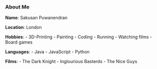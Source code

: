 ### About Me

**Name**: Sakusan Puwanendran

**Location**: London

**Hobbies**:
    - 3D-Printing
    - Painting
    - Coding
    - Running
    - Watching films
    - Board games

**Languages**:
    - Java
    - JavaScript
    - Python

**Films**:
    - The Dark Knight
    - Inglourious Basterds
    - The Nice Guys
